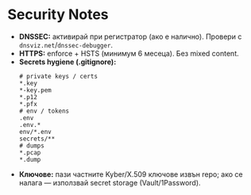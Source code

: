 # Security Notes

- **DNSSEC:** активирай при регистратор (ако е налично). Провери с `dnsviz.net`/`dnssec-debugger`.
- **HTTPS:** enforce + HSTS (минимум 6 месеца). Без mixed content.
- **Secrets hygiene (.gitignore):**
  ```gitignore
  # private keys / certs
  *.key
  *-key.pem
  *.p12
  *.pfx
  # env / tokens
  .env
  .env.*
  env/*.env
  secrets/**
  # dumps
  *.pcap
  *.dump
  ```
- **Ключове:** пази частните Kyber/X.509 ключове извън repo; ако се налага — използвай secret storage (Vault/1Password).
